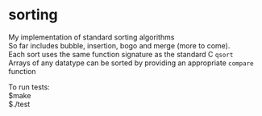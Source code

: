 # sorting
My implementation of standard sorting algorithms  
So far includes bubble, insertion, bogo and merge (more to come).  
Each sort uses the same function signature as the standard C `qsort`  
Arrays of any datatype can be sorted by providing an appropriate `compare` function

To run tests:  
$make  
$./test

